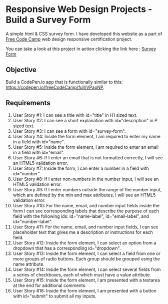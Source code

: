 # Responsive Web Design Projects - Build a Survey Form

A simple html & CSS survey form. I have developed this website as a part of [Free Code Camp](https://www.freecodecamp.org/) web design responsive certification project.

You can take a look at this project in action clicking the link here : [Survey Form](https://abiyeljames.github.io/Free-Code-Camp-Survey-Form/)

## Objective
Build a CodePen.io app that is functionally similar to this: https://codepen.io/freeCodeCamp/full/VPaoNP.

## Requirements
1. User Story #1: I can see a title with id="title" in H1 sized text.
2. User Story #2: I can see a short explanation with id="description" in P sized text.
3. User Story #3: I can see a form with id="survey-form".
4. User Story #4: Inside the form element, I am required to enter my name in a field with id="name".
5. User Story #5: Inside the form element, I am required to enter an email in a field with id="email".
6. User Story #6: If I enter an email that is not formatted correctly, I will see an HTML5 validation error.
7. User Story #7: Inside the form, I can enter a number in a field with id="number".
8. User Story #8: If I enter non-numbers in the number input, I will see an HTML5 validation error.
9. User Story #9: If I enter numbers outside the range of the number input, which are defined by the min and max attributes, I will see an HTML5 validation error.
10. User Story #10: For the name, email, and number input fields inside the form I can see corresponding labels that describe the purpose of each field with the following ids: id="name-label", id="email-label", and id="number-label".
11. User Story #11: For the name, email, and number input fields, I can see placeholder text that gives me a description or instructions for each field.
12. User Story #12: Inside the form element, I can select an option from a dropdown that has a corresponding id="dropdown".
13. User Story #13: Inside the form element, I can select a field from one or more groups of radio buttons. Each group should be grouped using the name attribute.
14. User Story #14: Inside the form element, I can select several fields from a series of checkboxes, each of which must have a value attribute.
15. User Story #15: Inside the form element, I am presented with a textarea at the end for additional comments.
16. User Story #16: Inside the form element, I am presented with a button with id="submit" to submit all my inputs.
